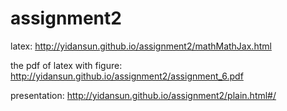 # assignment2
 latex:  http://yidansun.github.io/assignment2/mathMathJax.html 
 
 the pdf of latex with figure: http://yidansun.github.io/assignment2/assignment_6.pdf

presentation: http://yidansun.github.io/assignment2/plain.html#/
